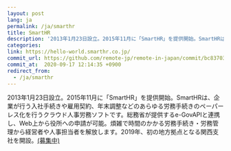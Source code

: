 ```yaml
---
layout: post
lang: ja
permalink: /ja/smarthr
title: SmartHR
description: '2013年1月23日設立。2015年11月に「SmartHR」を提供開始。SmartHRは、企業が行う入社手続きや雇用契約、年末調整などのあらゆる労務手続きのペーパーレス化を行うクラウド人事労務ソフトです。総務省が提供するe-GovAPIと連携し、Web上から役所への申請が可能。煩雑で時間のかかる労務手続き・労務管理から経営者や人事担当者を解放します。2019年、初の地方拠点となる関西支社を開設。(募集中)'
categories: 
link: https://hello-world.smarthr.co.jp/
commit_url: https://github.com/remote-jp/remote-in-japan/commit/bc8370324cb02dcd9e3fc2f6fad66b1b6541edce
commit_at:  2020-09-17 12:14:35 +0900
redirect_from:
  - /ja/smarthr
---
```


<p>2013年1月23日設立。2015年11月に「SmartHR」を提供開始。SmartHRは、企業が行う入社手続きや雇用契約、年末調整などのあらゆる労務手続きのペーパーレス化を行うクラウド人事労務ソフトです。総務省が提供するe-GovAPIと連携し、Web上から役所への申請が可能。煩雑で時間のかかる労務手続き・労務管理から経営者や人事担当者を解放します。2019年、初の地方拠点となる関西支社を開設。<a href="https://hello-world.smarthr.co.jp/">(募集中)</a></p>
